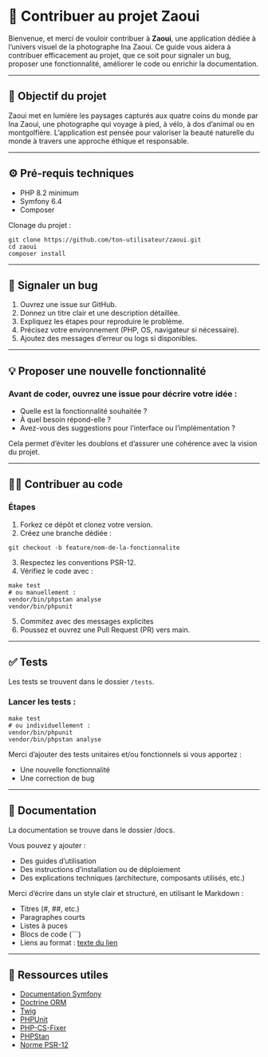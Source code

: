 # 🤝 Contribuer au projet Zaoui

Bienvenue, et merci de vouloir contribuer à **Zaoui**, une application dédiée à l’univers visuel de la photographe Ina Zaoui. Ce guide vous aidera à contribuer efficacement au projet, que ce soit pour signaler un bug, proposer une fonctionnalité, améliorer le code ou enrichir la documentation.

---

## 🚀 Objectif du projet

Zaoui met en lumière les paysages capturés aux quatre coins du monde par Ina Zaoui, une photographe qui voyage à pied, à vélo, à dos d’animal ou en montgolfière. L’application est pensée pour valoriser la beauté naturelle du monde à travers une approche éthique et responsable.

---

## ⚙️ Pré-requis techniques

- PHP 8.2 minimum
- Symfony 6.4
- Composer

Clonage du projet :
```
git clone https://github.com/ton-utilisateur/zaoui.git
cd zaoui
composer install
```

---

## 🐞 Signaler un bug

1. Ouvrez une issue sur GitHub.
2. Donnez un titre clair et une description détaillée.
3. Expliquez les étapes pour reproduire le problème.
4. Précisez votre environnement (PHP, OS, navigateur si nécessaire).
5. Ajoutez des messages d’erreur ou logs si disponibles.

---

## 💡 Proposer une nouvelle fonctionnalité
### Avant de coder, ouvrez une issue pour décrire votre idée :

- Quelle est la fonctionnalité souhaitée ?
- À quel besoin répond-elle ?
- Avez-vous des suggestions pour l’interface ou l’implémentation ?

Cela permet d’éviter les doublons et d’assurer une cohérence avec la vision du projet.

---

## 🧑‍💻 Contribuer au code

### Étapes
1. Forkez ce dépôt et clonez votre version.
2. Créez une branche dédiée :
```
git checkout -b feature/nom-de-la-fonctionnalite
```
3. Respectez les conventions PSR-12.
4. Vérifiez le code avec :
```
make test
# ou manuellement :
vendor/bin/phpstan analyse
vendor/bin/phpunit
```
5. Commitez avec des messages explicites
6. Poussez et ouvrez une Pull Request (PR) vers main.

---

## ✅ Tests
Les tests se trouvent dans le dossier `/tests`.

### Lancer les tests :
```
make test
# ou individuellement :
vendor/bin/phpunit
vendor/bin/phpstan analyse
```

Merci d’ajouter des tests unitaires et/ou fonctionnels si vous apportez :
- Une nouvelle fonctionnalité
- Une correction de bug

---

## 📘 Documentation
La documentation se trouve dans le dossier /docs.

Vous pouvez y ajouter :
- Des guides d’utilisation
- Des instructions d’installation ou de déploiement
- Des explications techniques (architecture, composants utilisés, etc.)

Merci d’écrire dans un style clair et structuré, en utilisant le Markdown :
- Titres (#, ##, etc.)
- Paragraphes courts
- Listes à puces
- Blocs de code (```)
- Liens au format : [texte du lien](URL)

---

## 🔗 Ressources utiles
- [Documentation Symfony](https://symfony.com/doc/current/index.html)
- [Doctrine ORM](https://www.doctrine-project.org/)
- [Twig](https://twig.symfony.com/)
- [PHPUnit](https://phpunit.de/index.html)
- [PHP-CS-Fixer](https://github.com/PHP-CS-Fixer/PHP-CS-Fixer)
- [PHPStan](https://phpstan.org/)
- [Norme PSR-12](https://www.php-fig.org/psr/psr-12/)